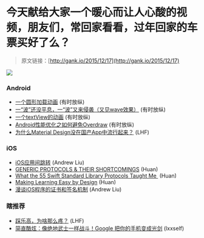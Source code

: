 # 今天献给大家一个暖心而让人心酸的视频，朋友们，常回家看看，过年回家的车票买好了么？

> 原文链接：[http://gank.io/2015/12/17](http://gank.io/2015/12/17)

![](http://ww2.sinaimg.cn/large/7a8aed7bgw1eyz0s7ro75j20qo0hsgny.jpg)

### Android

* [一个圆形加载动画](https://github.com/jhw) (有时放纵)
* [一&ldquo;波&rdquo;还没平息，一&ldquo;波&rdquo;又来侵袭（又见wave效果）](https://github.com/tangqi92/WaveLoadingView) (有时放纵)
* [一个textView的动画](https://github.com/z56402344/AnimTextView) (有时放纵)
* [Android性能优化之如何避免Overdraw](http://www.jianshu.com/p/145fc61011cd) (有时放纵)
* [为什么Material Design没在国产App中流行起来？](http://wkee.net/post/material) (LHF)

### iOS

* [iOS应用间跳转](http://www.jianshu.com/p/732c5e1720d0) (Andrew Liu)
* [GENERIC PROTOCOLS &amp; THEIR SHORTCOMINGS](http://krakendev.io/blog/generic) (Huan)
* [What the 55 Swift Standard Library Protocols Taught Me&nbsp;](http://www.skilled.io/gregheo/what) (Huan)
* [Making Learning Easy by Design](https://medium.com/google) (Huan)
* [漫谈iOS程序的证书和签名机制](http://segmentfault.com/a/1190000004144556?f=tt&amp) (Andrew Liu)

### 瞎推荐

* [踩乐高，为啥那么疼？](http://www.guokr.com/article/441010/) (LHF)
* [简直酷炫：像绝地武士一样战斗！Google 把你的手机变成光剑](http://www.playpcesor.com/2015/12/lightsaber) (lxxself)

